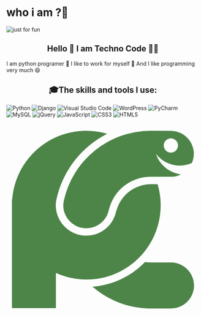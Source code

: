 # who i am ?👋

<img align="center" src="https://user-images.githubusercontent.com/112483091/187425702-72de783a-c79b-4c42-949b-46f78778d95a.svg" alt="just for fun">

<h2 align="center"> Hello 👋 I am Techno Code 🧑‍💻 </h2>

<P align="center-right"> I am python programer 🐍 I like to work for myself 🎯 And I like programming very much 😄 </p> 


<h2 align="center"> 🎓The skills and tools I use: </h2>

![Python](https://img.shields.io/badge/python-3670A0?style=for-the-badge&logo=python&logoColor=ffdd54)    ![Django](https://img.shields.io/badge/django-%23092E20.svg?style=for-the-badge&logo=django&logoColor=white)   ![Visual Studio Code](https://img.shields.io/badge/Visual%20Studio%20Code-0078d7.svg?style=for-the-badge&logo=visual-studio-code&logoColor=white)    ![WordPress](https://img.shields.io/badge/WordPress-%23117AC9.svg?style=for-the-badge&logo=WordPress&logoColor=white)   ![PyCharm](https://img.shields.io/badge/pycharm-143?style=for-the-badge&logo=pycharm&logoColor=black&color=black&labelColor=green)   ![MySQL](https://img.shields.io/badge/mysql-%2300f.svg?style=for-the-badge&logo=mysql&logoColor=white)   ![jQuery](https://img.shields.io/badge/jquery-%230769AD.svg?style=for-the-badge&logo=jquery&logoColor=w) ![JavaScript](https://img.shields.io/badge/javascript-%23323330.svg?style=for-the-badge&logo=javascript&logoColor=%23F7DF1E) ![CSS3](https://img.shields.io/badge/css3-%231572B6.svg?style=for-the-badge&logo=css3&logoColor=white)  ![HTML5](https://img.shields.io/badge/html5-%23E34F26.svg?style=for-the-badge&logo=html5&logoColor=white)



<svg xmlns="http://www.w3.org/2000/svg" viewBox="0 0 128 128" id="pycharm"><path fill="#4d8548" d="M96.44,40.53h-.52a23.59,23.59,0,0,0-23,17.68h-.12a20.22,20.22,0,0,1-40.08-3.8,16,16,0,0,1,.16-2.23c0-.15,0-.3.06-.45s.1-.57.16-.85A64,64,0,0,1,66.77,7.09,49.23,49.23,0,0,0,3.86,50.15c-.06.18-.15.35-.21.54v72H32.81V99.39a49.24,49.24,0,0,0,67.45-58.86H96.44Z"></path><path fill="#4d8548" d="M67.95,57.28l.09-.15A28.4,28.4,0,0,1,95.58,35.58c.3,0,.57,0,.87,0h.66l12.41,0A15.1,15.1,0,0,0,115.71,34c-.48-.06-1-.13-1.45-.23A19.93,19.93,0,0,1,99.14,20.33a20,20,0,0,0,11.94,7.45A19.76,19.76,0,0,0,123,26.42,15.22,15.22,0,0,0,109.12,5.14L98,5.11h-2.4A58.89,58.89,0,0,0,38.07,51.44a15,15,0,0,0-.39,3,15.27,15.27,0,0,0,30.27,2.87Zm36.45-43.36a4.73,4.73,0,1,1,3.72,5.56A4.74,4.74,0,0,1,104.39,13.93Zm20,93.73a15.24,15.24,0,0,1-15.24,15.24H95.58a58.57,58.57,0,0,1-38.52-14.42A54,54,0,0,0,91.88,92.15a29.37,29.37,0,0,0,3.7.26c.3,0,13.33,0,13.53,0A15.25,15.25,0,0,1,124.35,107.66Z"></path></svg>



















